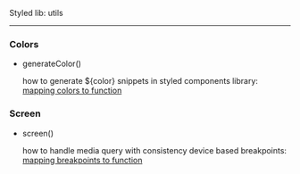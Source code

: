 Styled lib: utils
____

### Colors 
* generateColor()

  how to generate ${color} snippets in styled components library: [mapping colors to function](https://youtu.be/5wWo4viSIGI?t=328)

### Screen
* screen()
  
  how to handle media query with consistency device based breakpoints: [mapping breakpoints to function](https://youtu.be/E4MgstT1sQ8)  